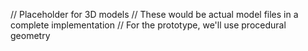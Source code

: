 // Placeholder for 3D models
// These would be actual model files in a complete implementation
// For the prototype, we'll use procedural geometry
